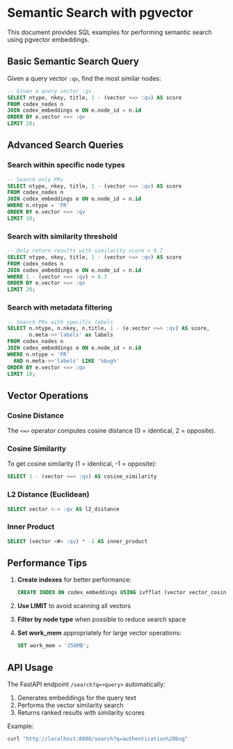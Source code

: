 # Semantic Search with pgvector

This document provides SQL examples for performing semantic search using pgvector embeddings.

## Basic Semantic Search Query

Given a query vector `:qv`, find the most similar nodes:

```sql
-- Given a query vector :qv
SELECT ntype, nkey, title, 1 - (vector <=> :qv) AS score
FROM codex_nodes n
JOIN codex_embeddings e ON e.node_id = n.id
ORDER BY e.vector <=> :qv
LIMIT 20;
```

## Advanced Search Queries

### Search within specific node types

```sql
-- Search only PRs
SELECT ntype, nkey, title, 1 - (vector <=> :qv) AS score
FROM codex_nodes n
JOIN codex_embeddings e ON e.node_id = n.id
WHERE n.ntype = 'PR'
ORDER BY e.vector <=> :qv
LIMIT 10;
```

### Search with similarity threshold

```sql
-- Only return results with similarity score > 0.7
SELECT ntype, nkey, title, 1 - (vector <=> :qv) AS score
FROM codex_nodes n
JOIN codex_embeddings e ON e.node_id = n.id
WHERE 1 - (vector <=> :qv) > 0.7
ORDER BY e.vector <=> :qv
LIMIT 20;
```

### Search with metadata filtering

```sql
-- Search PRs with specific labels
SELECT n.ntype, n.nkey, n.title, 1 - (e.vector <=> :qv) AS score,
       n.meta->>'labels' as labels
FROM codex_nodes n
JOIN codex_embeddings e ON e.node_id = n.id
WHERE n.ntype = 'PR'
  AND n.meta->>'labels' LIKE '%bug%'
ORDER BY e.vector <=> :qv
LIMIT 10;
```

## Vector Operations

### Cosine Distance
The `<=>` operator computes cosine distance (0 = identical, 2 = opposite).

### Cosine Similarity
To get cosine similarity (1 = identical, -1 = opposite):
```sql
SELECT 1 - (vector <=> :qv) AS cosine_similarity
```

### L2 Distance (Euclidean)
```sql
SELECT vector <-> :qv AS l2_distance
```

### Inner Product
```sql
SELECT (vector <#> :qv) * -1 AS inner_product
```

## Performance Tips

1. **Create indexes** for better performance:
   ```sql
   CREATE INDEX ON codex_embeddings USING ivfflat (vector vector_cosine_ops) WITH (lists = 100);
   ```

2. **Use LIMIT** to avoid scanning all vectors

3. **Filter by node type** when possible to reduce search space

4. **Set work_mem** appropriately for large vector operations:
   ```sql
   SET work_mem = '256MB';
   ```

## API Usage

The FastAPI endpoint `/search?q=<query>` automatically:
1. Generates embeddings for the query text
2. Performs the vector similarity search
3. Returns ranked results with similarity scores

Example:
```bash
curl "http://localhost:8000/search?q=authentication%20bug"
```
